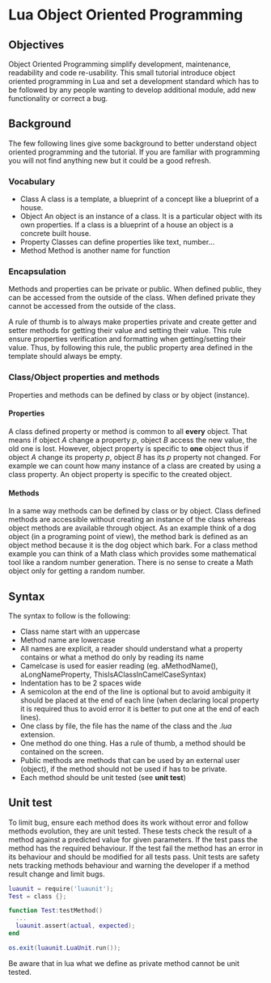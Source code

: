 Lua Object Oriented Programming
===============================

## Objectives ##
Object Oriented Programming simplify development, maintenance, readability and code re-usability. This small tutorial
introduce object oriented programming in Lua and set a development standard which has to be followed by any people wanting 
to develop additional module, add new functionality or correct a bug.

## Background ##
The few following lines give some background to better understand object oriented programming and the tutorial. If you 
are familiar with programming you will not find anything new but it could be a good refresh.

### Vocabulary ###
* Class
    A class is a template, a blueprint of a concept like a blueprint of a house.
* Object
    An object is an instance of a class. It is a particular object with its own properties. If a class is a blueprint of
     a house an object is a concrete built house.
* Property
    Classes can define properties like text, number...
* Method
    Method is another name for function

### Encapsulation ###
Methods and properties can be private or public. When defined public, they can be accessed from the outside of the class.
When defined private they cannot be accessed from the outside of the class.

A rule of thumb is to always make properties private and create getter and setter methods for getting their value and setting 
their value. This rule ensure properties verification and formatting when getting/setting their value. Thus, by following 
this rule, the public property area defined in the template should always be empty.

### Class/Object properties and methods ###
Properties and methods can be defined by class or by object (instance).

#### Properties ####
A class defined property or method is common to all **every** object. That means if object _A_ change a property _p_, 
object _B_ access the new value, the old one is lost. However, object property is specific to **one** object thus if 
object _A_ change its property _p_, object _B_ has its _p_ property not changed. For example we can count how many instance 
of a class are created by using a class property. An object property is specific to the created object.

#### Methods ####
In a same way methods can be defined by class or by object. Class defined methods are accessible without creating an instance 
of the class whereas object methods are available through object. As an example think of a dog object (in a programing 
point of view), the method bark is defined as an object method because it is the dog object which bark. For a class method 
example you can think of a Math class which provides some mathematical tool like a random number generation. There is no 
sense to create a Math object only for getting a random number.

## Syntax ##
The syntax to follow is the following:
* Class name start with an uppercase
* Method name are lowercase
* All names are explicit, a reader should understand what a property contains or what a method do only by reading its name
* Camelcase is used for easier reading (eg. aMethodName(), aLongNameProperty, ThisIsAClassInCamelCaseSyntax)
* Indentation has to be 2 spaces wide
* A semicolon at the end of the line is optional but to avoid ambiguity it should be placed at the end of each line 
    (when declaring local property it is required thus to avoid error it is better to put one at the end of each lines). 
* One class by file, the file has the name of the class and the _.lua_ extension.
* One method do one thing. Has a rule of thumb, a method should be contained on the screen.
* Public methods are methods that can be used by an external user (object), if the method should not be used if has to be 
    private.
* Each method should be unit tested (see **unit test**)

## Unit test ##
To limit bug, ensure each method does its work without error and follow methods evolution, they are unit tested. These 
tests check the result of a method against a predicted value for given parameters. If the test pass the method has the 
required behaviour. If the test fail the method has an error in its behaviour and should be modified for all tests pass. 
Unit tests are safety nets tracking methods behaviour and warning the developer if a method result change and limit bugs.
```lua
luaunit = require('luaunit');
Test = class {};

function Test:testMethod()
  ...
  luaunit.assert(actual, expected);
end

os.exit(luaunit.LuaUnit.run());
```
Be aware that in lua what we define as private method cannot be unit tested.